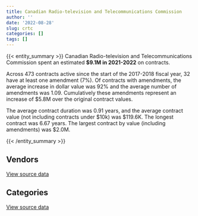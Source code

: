 ```yaml
---
title: Canadian Radio-television and Telecommunications Commission
author: ''
date: '2022-08-28'
slug: crtc
categories: []
tags: []
---
```


<script src="/rmarkdown-libs/htmlwidgets/htmlwidgets.js"></script>
<link href="/rmarkdown-libs/datatables-css/datatables-crosstalk.css" rel="stylesheet" />
<script src="/rmarkdown-libs/datatables-binding/datatables.js"></script>
<script src="/rmarkdown-libs/jquery/jquery-3.6.0.min.js"></script>
<link href="/rmarkdown-libs/dt-core-bootstrap/css/dataTables.bootstrap.min.css" rel="stylesheet" />
<link href="/rmarkdown-libs/dt-core-bootstrap/css/dataTables.bootstrap.extra.css" rel="stylesheet" />
<script src="/rmarkdown-libs/dt-core-bootstrap/js/jquery.dataTables.min.js"></script>
<script src="/rmarkdown-libs/dt-core-bootstrap/js/dataTables.bootstrap.min.js"></script>
<link href="/rmarkdown-libs/crosstalk/css/crosstalk.min.css" rel="stylesheet" />
<script src="/rmarkdown-libs/crosstalk/js/crosstalk.min.js"></script>
<script src="/rmarkdown-libs/htmlwidgets/htmlwidgets.js"></script>
<link href="/rmarkdown-libs/datatables-css/datatables-crosstalk.css" rel="stylesheet" />
<script src="/rmarkdown-libs/datatables-binding/datatables.js"></script>
<script src="/rmarkdown-libs/jquery/jquery-3.6.0.min.js"></script>
<link href="/rmarkdown-libs/dt-core-bootstrap/css/dataTables.bootstrap.min.css" rel="stylesheet" />
<link href="/rmarkdown-libs/dt-core-bootstrap/css/dataTables.bootstrap.extra.css" rel="stylesheet" />
<script src="/rmarkdown-libs/dt-core-bootstrap/js/jquery.dataTables.min.js"></script>
<script src="/rmarkdown-libs/dt-core-bootstrap/js/dataTables.bootstrap.min.js"></script>
<link href="/rmarkdown-libs/crosstalk/css/crosstalk.min.css" rel="stylesheet" />
<script src="/rmarkdown-libs/crosstalk/js/crosstalk.min.js"></script>

{{< entity_summary >}}
Canadian Radio-television and Telecommunications Commission spent an estimated **\$9.1M in 2021-2022** on contracts.

Across 473 contracts active since the start of the 2017-2018 fiscal year, 32 have at least one amendment (7%). Of contracts with amendments, the average increase in dollar value was 92% and the average number of amendments was 1.09. Cumulatively these amendments represent an increase of \$5.8M over the original contract values.

The average contract duration was 0.91 years, and the average contract value (not including contracts under \$10k) was \$119.6K. The longest contract was 6.67 years. The largest contract by value (including amendments) was \$2.0M.

{{< /entity_summary >}}

## Vendors

<div id="htmlwidget-1" style="width:100%;height:auto;" class="datatables html-widget"></div>
<script type="application/json" data-for="htmlwidget-1">{"x":{"style":"bootstrap","filter":"none","vertical":false,"data":[["<a href=\"/vendors/access_2_networks/\">ACCESS 2 NETWORKS<\/a>","<a href=\"/vendors/act/\">ACT<\/a>","<a href=\"/vendors/advanced_business_interiors/\">ADVANCED BUSINESS INTERIORS<\/a>","<a href=\"/vendors/blackberry/\">BLACKBERRY<\/a>","<a href=\"/vendors/bmc_software/\">BMC SOFTWARE<\/a>","<a href=\"/vendors/bmc_software_canada/\">BMC SOFTWARE CANADA<\/a>","<a href=\"/vendors/cache_computer_consulting/\">CACHE COMPUTER CONSULTING<\/a>","<a href=\"/vendors/cbci_telecom/\">CBCI TELECOM<\/a>","<a href=\"/vendors/cellebrite/\">CELLEBRITE<\/a>","<a href=\"/vendors/cision_canada/\">CISION CANADA<\/a>","<a href=\"/vendors/csdc_systems/\">CSDC SYSTEMS<\/a>","<a href=\"/vendors/ekos_research_associates/\">EKOS RESEARCH ASSOCIATES<\/a>","<a href=\"/vendors/environics_research_group/\">ENVIRONICS RESEARCH GROUP<\/a>","<a href=\"/vendors/fast_track_staffing/\">FAST TRACK STAFFING<\/a>","<a href=\"/vendors/freebalance/\">FREEBALANCE<\/a>","<a href=\"/vendors/gartner/\">GARTNER<\/a>","<a href=\"/vendors/global_knowledge/\">GLOBAL KNOWLEDGE<\/a>","<a href=\"/vendors/hewlett_packard/\">HEWLETT PACKARD<\/a>","<a href=\"/vendors/ifathom/\">IFATHOM<\/a>","<a href=\"/vendors/international_reporting/\">INTERNATIONAL REPORTING<\/a>","<a href=\"/vendors/ipsos/\">IPSOS<\/a>","<a href=\"/vendors/lannick_contract_solutions/\">LANNICK CONTRACT SOLUTIONS<\/a>","<a href=\"/vendors/lexisnexis_canada/\">LEXISNEXIS CANADA<\/a>","<a href=\"/vendors/national_arts_centre/\">NATIONAL ARTS CENTRE<\/a>","<a href=\"/vendors/nitam_solutions/\">NITAM SOLUTIONS<\/a>","<a href=\"/vendors/oproma/\">OPROMA<\/a>","<a href=\"/vendors/optiv_canada_federal/\">OPTIV CANADA FEDERAL<\/a>","<a href=\"/vendors/paladin_group/\">PALADIN GROUP<\/a>","<a href=\"/vendors/protak_consulting_group/\">PROTAK CONSULTING GROUP<\/a>","<a href=\"/vendors/stoneworks_technologies/\">STONEWORKS TECHNOLOGIES<\/a>","<a href=\"/vendors/systemscope/\">SYSTEMSCOPE<\/a>","<a href=\"/vendors/the_ktl_group/\">THE KTL GROUP<\/a>","<a href=\"/vendors/university_of_ottawa/\">UNIVERSITY OF OTTAWA<\/a>","<a href=\"/vendors/vmware/\">VMWARE<\/a>"],[27284.21,null,null,null,null,6564.27,24756.37,70133.5,null,5975.95,9294.72,71617.43,null,null,null,33248.05,16780.5,1103.86,175911.75,166914.65,183003.5,null,12231.04,null,null,null,null,null,null,248807.41,10170,12988.19,null,23538.19],[41672.05,null,26984.31,40620.21,null,6582.26,null,60125.17,null,null,3086.93,null,null,null,14569.63,25539.13,23487.18,73210.31,null,27895.32,17413.94,85731.11,12231.04,null,97832.12,39804,56870.19,null,773647.1,18425.72,null,7351.81,27300,5481.87],[65295.6,22920.8,null,41436.57,5712.85,1636.57,40000,249411.5,8351.26,null,null,null,132160.28,null,46049.97,20108.66,null,118252.07,null,189043.87,106225.06,null,null,36612,null,119097.33,18682.98,92363.39,3273489.83,86315.28,null,null,12600,14553.27],[14988.75,6433.91,null,6684.42,6359.2,null,null,null,1675.75,null,null,null,null,27685,33415.83,61443.11,null,35277.26,null,175096.7,null,null,null,null,null,223568.67,22669.86,null,2340690.39,87169.31,null,null,null,null]],"container":"<table class=\"table table-striped table-hover row-border order-column display\">\n  <thead>\n    <tr>\n      <th>Vendor<\/th>\n      <th>2018-2019<\/th>\n      <th>2019-2020<\/th>\n      <th>2020-2021<\/th>\n      <th>2021-2022<\/th>\n    <\/tr>\n  <\/thead>\n<\/table>","options":{"order":[[4,"desc"]],"pageLength":10,"autoWidth":true,"columnDefs":[{"targets":1,"render":"function(data, type, row, meta) {\n    return type !== 'display' ? data : DTWidget.formatCurrency(data, \"$\", 2, 3, \",\", \".\", true, null);\n  }"},{"targets":2,"render":"function(data, type, row, meta) {\n    return type !== 'display' ? data : DTWidget.formatCurrency(data, \"$\", 2, 3, \",\", \".\", true, null);\n  }"},{"targets":3,"render":"function(data, type, row, meta) {\n    return type !== 'display' ? data : DTWidget.formatCurrency(data, \"$\", 2, 3, \",\", \".\", true, null);\n  }"},{"targets":4,"render":"function(data, type, row, meta) {\n    return type !== 'display' ? data : DTWidget.formatCurrency(data, \"$\", 2, 3, \",\", \".\", true, null);\n  }"},{"width":"16%","targets":[1,2,3,4]},{"className":"dt-right","targets":[1,2,3,4]}],"orderClasses":false}},"evals":["options.columnDefs.0.render","options.columnDefs.1.render","options.columnDefs.2.render","options.columnDefs.3.render"],"jsHooks":[]}</script>
<p class="text-right">
<a href="https://github.com/GoC-Spending/contracts-data/tree/main/data/out/departments/crtc/summary_by_fiscal_year_by_vendor.csv" class="source-data-link btn btn-link">View source data</a>
</p>

## Categories

<div id="htmlwidget-2" style="width:100%;height:auto;" class="datatables html-widget"></div>
<script type="application/json" data-for="htmlwidget-2">{"x":{"style":"bootstrap","filter":"none","vertical":false,"data":[["<a href=\"/categories/facilities_and_construction/\">Facilities and construction<\/a>","<a href=\"/categories/office_management/\">Office management<\/a>","<a href=\"/categories/professional_services/\">Professional services<\/a>","<a href=\"/categories/information_technology/\">Information technology<\/a>","<a href=\"/categories/medical/\">Medical<\/a>","<a href=\"/categories/transportation_and_logistics/\">Transportation and logistics<\/a>","<a href=\"/categories/industrial_products_and_services/\">Industrial products and services<\/a>","<a href=\"/categories/security_and_protection/\">Security and protection<\/a>","<a href=\"/categories/human_capital/\">Human capital<\/a>"],[null,72909.33,1144585.05,6025683.85,null,51330.79,null,null,1607970.06],[23713.59,161714.43,2822413.04,7900342.66,null,null,null,null,1226865.44],[null,22489.15,3315650.08,8721578.43,null,5215.63,15802,92363.39,998140.76],[null,null,2330482.77,5895193.85,6871.26,5215.63,null,null,850135.24]],"container":"<table class=\"table table-striped table-hover row-border order-column display\">\n  <thead>\n    <tr>\n      <th>Category<\/th>\n      <th>2018-2019<\/th>\n      <th>2019-2020<\/th>\n      <th>2020-2021<\/th>\n      <th>2021-2022<\/th>\n    <\/tr>\n  <\/thead>\n<\/table>","options":{"order":[[4,"desc"]],"dom":"t","pageLength":30,"autoWidth":true,"columnDefs":[{"targets":1,"render":"function(data, type, row, meta) {\n    return type !== 'display' ? data : DTWidget.formatCurrency(data, \"$\", 2, 3, \",\", \".\", true, null);\n  }"},{"targets":2,"render":"function(data, type, row, meta) {\n    return type !== 'display' ? data : DTWidget.formatCurrency(data, \"$\", 2, 3, \",\", \".\", true, null);\n  }"},{"targets":3,"render":"function(data, type, row, meta) {\n    return type !== 'display' ? data : DTWidget.formatCurrency(data, \"$\", 2, 3, \",\", \".\", true, null);\n  }"},{"targets":4,"render":"function(data, type, row, meta) {\n    return type !== 'display' ? data : DTWidget.formatCurrency(data, \"$\", 2, 3, \",\", \".\", true, null);\n  }"},{"width":"16%","targets":[1,2,3,4]},{"className":"dt-right","targets":[1,2,3,4]}],"orderClasses":false,"lengthMenu":[10,25,30,50,100]}},"evals":["options.columnDefs.0.render","options.columnDefs.1.render","options.columnDefs.2.render","options.columnDefs.3.render"],"jsHooks":[]}</script>
<p class="text-right">
<a href="https://github.com/GoC-Spending/contracts-data/tree/main/data/out/departments/crtc/summary_by_fiscal_year_by_category.csv" class="source-data-link btn btn-link">View source data</a>
</p>
